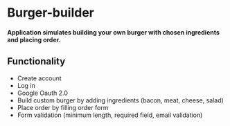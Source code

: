 # Burger-builder
#### Application simulates building your own burger with chosen ingredients and placing order.

## Functionality
- Create account
- Log in
- Google Oauth 2.0
- Build custom burger by adding ingredients (bacon, meat, cheese, salad)
- Place order by filling order form
- Form validation (minimum length, required field, email validation)
